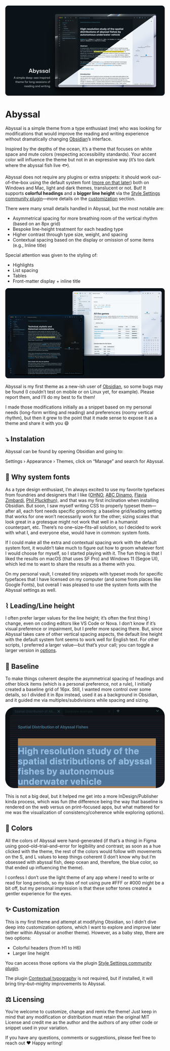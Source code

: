 ![](/abyssal-opening.png)

# Abyssal
Abyssal is a simple theme from a type enthusiast (me) who was looking for modifications that would improve the reading and writing experience without dramatically changing [Obsidian](https://obsidian.md/)’s interface. 

Inspired by the depths of the ocean, it’s a theme that focuses on white space and mute colors (respecting accessibility standards). Your accent color will influence the theme but not in an expressive way (it’s too dark where the abyssal fish live 🐟). 

Abyssal does not require any plugins or extra snippets: it should work out–of–the–box using the default system font ([more on that later](#-why-system-fonts)) both on Windows and Mac, light and dark themes, translucent or not. But! It supports **colorful headings** and a **bigger line height** via the [Style Settings community plugin](https://github.com/mgmeyers/obsidian-style-settings)—more details on the [customization](#-customization) section. 

There were many small details handled in Abyssal, but the most notable are:

- Asymmetrical spacing for more breathing room of the vertical rhythm (based on an 8px grid)
- Bespoke line-height treatment for each heading type
- Higher contrast through type size, weight, and spacing
- Contextual spacing based on the display or omission of some items (e.g., Inline title)

Special attention was given to the styling of:

- Highlights
- List spacing
- Tables
- Front-matter display + inline title

![](/abyssal-screenshots.png)

Abyssal is my first theme as a new-ish user of [Obsidian](https://obsidian.md/), so some bugs may be found (I couldn’t test on mobile or on Linux yet, for example). Please report them, and I’ll do my best to fix them! 

I made those modifications initially as a snippet based on my personal needs (long-form writing and reading) and preferences (roomy vertical rhythm), but then it grew to the point that it made sense to expose it as a theme and share it with you 😄 

## ⤵️ Instalation
Abyssal can be found by opening Obsidian and going to:

Settings › Appearance › Themes, click on “Manage” and search for Abyssal.

## 🤖 Why system fonts
As a type design enthusiast, I’m always excited to use my favorite typefaces from foundries and designers that I like ([OHNO](https://ohnotype.co/fonts/degular), [ABC Dinamo](https://abcdinamo.com/typefaces/arizona), [Flavia Zimbardi](https://flaviazim.com/typefaces/lygia-sans), [Phil Pluckthun](https://philpl.gumroad.com/l/dank-mono?layout=profile)), and that was my first inclination when installing Obsidian. But soon, I saw myself writing CSS to properly typeset them—after all, each font needs specific grooming: a baseline grid/leading setting that works for one won’t necessarily work for the other; sizing scales that look great in a grotesque might not work that well in a humanist counterpart, etc. There’s no one–size–fits–all solution, so I decided to work with what I, and everyone else, would have in common: system fonts. 

If I could make all the extra and contextual spacing work with the default system font, it wouldn’t take much to figure out how to groom whatever font I would choose for myself, so I started playing with it. The fun thing is that I liked the results on macOS (that uses SF Pro) and Windows 11 (Segoe UI), which led me to want to share the results as a theme with you.

On my personal vault, I created tiny snippets with typeset mods for specific typefaces that I have licensed on my computer (and some from places like Google Fonts), but overall I was pleased to use the system fonts with the Abyssal settings as well.

## ⌇ Leading/Line height
I often prefer larger values for the line height; it’s often the first thing I change, even on coding editors like VS Code or Nova. I don’t know if it’s visual preference or impairment, but I prefer more spacing there. But, since Abyssal takes care of other vertical spacing aspects, the default line height with the default system font seems to work well for English text. For other scripts, I preferred a larger value—but that’s your call; you can toggle a larger version in [options](#options). 

## 📐 Baseline
To make things coherent despite the asymmetrical spacing of headings and other block items (which is a personal preference, not a rule), I initially created a baseline grid of 16px. Still, I wanted more control over some details, so I divided it in 8px instead, used it as a background in Obsidian, and it guided me via multiples/subdivisions while spacing and sizing.

![](/abyssal-grid-example.png)

This is not a big deal, but it helped me get into a more InDesign/Publisher kinda process, which was fun (the difference being the way that baseline is rendered on the web versus on print–focused apps, but what mattered for me was the visualization of consistency/coherence while exploring options). 

## 🎨 Colors
All the colors of Abyssal were hand-generated (if that’s a thing) in Figma using good–old–trial–and–error for legibility and contrast; as soon as a hue clicked with the theme, the rest of the colors would follow with movements on the S, and L values to keep things coherent (I don’t know why but I’m obsessed with abyssal fish, deep ocean and, therefore, the blue color, so that ended up influencing the theme). 

I confess I don’t use the light theme of any app where I need to write or read for long periods, so my bias of not using pure #FFF or #000 might be a bit off, but my personal impression is that these softer tones created a gentler experience for the eyes.

## ✨ Customization
This is my first theme and attempt at modifying Obsidian, so I didn’t dive deep into customization options, which I want to explore and improve later (either within Abyssal or another theme). However, as a baby step, there are two options:

- Colorful headers (from H1 to H6)
- Larger line height

You can access those options via the plugin [Style Settings community plugin](https://github.com/mgmeyers/obsidian-style-settings). 

The plugin [Contextual typography](https://github.com/mgmeyers/obsidian-contextual-typography) is not required, but if installed, it will bring tiny–but–mighty improvements to Abyssal.

## ⚖️ Licensing
You’re welcome to customize, change and remix the theme! Just keep in mind that any modification or distribution must retain the original MIT License and credit me as the author and the authors of any other code or snippet used in your variation. 

If you have any questions, comments or suggestions, please feel free to reach out ❤️ Happy writing!